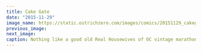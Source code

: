 ```yaml
---
title: Cake Gate
date: "2015-11-29"
image_name: https://static.ostrichzero.com/images/comics/20151129_cakegate.png
previous_image:
next_image:
caption: Nothing like a good old Real Housewives of OC vintage marathon
---
```

